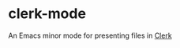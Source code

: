 # clerk-mode

An Emacs minor mode for presenting files in [Clerk](https://github.com/nextjournal/clerk)
